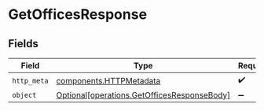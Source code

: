 # GetOfficesResponse


## Fields

| Field                                                                                            | Type                                                                                             | Required                                                                                         | Description                                                                                      |
| ------------------------------------------------------------------------------------------------ | ------------------------------------------------------------------------------------------------ | ------------------------------------------------------------------------------------------------ | ------------------------------------------------------------------------------------------------ |
| `http_meta`                                                                                      | [components.HTTPMetadata](../../models/components/httpmetadata.md)                               | :heavy_check_mark:                                                                               | N/A                                                                                              |
| `object`                                                                                         | [Optional[operations.GetOfficesResponseBody]](../../models/operations/getofficesresponsebody.md) | :heavy_minus_sign:                                                                               | N/A                                                                                              |